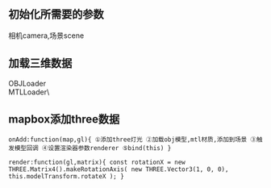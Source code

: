 ## 初始化所需要的参数
相机camera,场景scene

## 加载三维数据
OBJLoader\
MTLLoader\

##  mapbox添加three数据
``onAdd:function(map,gl){
①添加three灯光
②加载obj模型,mtl材质,添加到场景
③触发模型回调
④设置渲染器参数renderer
⑤bind(this)
}``


``render:function(gl,matrix){
 const rotationX = new THREE.Matrix4().makeRotationAxis(
new THREE.Vector3(1, 0, 0),
this.modelTransform.rotateX
        );
}
``